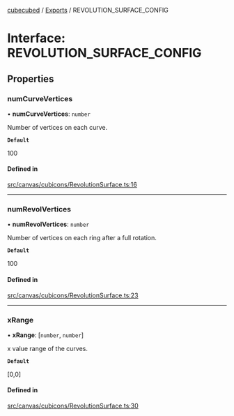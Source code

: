 [cubecubed](/reference/README.md) / [Exports](/reference/modules.md) / REVOLUTION\_SURFACE\_CONFIG

# Interface: REVOLUTION\_SURFACE\_CONFIG

## Properties

### numCurveVertices

• **numCurveVertices**: `number`

Number of vertices on each curve.

**`Default`**

100

#### Defined in

[src/canvas/cubicons/RevolutionSurface.ts:16](https://github.com/imaphatduc/cubecubed/blob/cb0c39f/src/canvas/cubicons/RevolutionSurface.ts#L16)

___

### numRevolVertices

• **numRevolVertices**: `number`

Number of vertices on each ring after a full rotation.

**`Default`**

100

#### Defined in

[src/canvas/cubicons/RevolutionSurface.ts:23](https://github.com/imaphatduc/cubecubed/blob/cb0c39f/src/canvas/cubicons/RevolutionSurface.ts#L23)

___

### xRange

• **xRange**: [`number`, `number`]

x value range of the curves.

**`Default`**

[0,0]

#### Defined in

[src/canvas/cubicons/RevolutionSurface.ts:30](https://github.com/imaphatduc/cubecubed/blob/cb0c39f/src/canvas/cubicons/RevolutionSurface.ts#L30)
